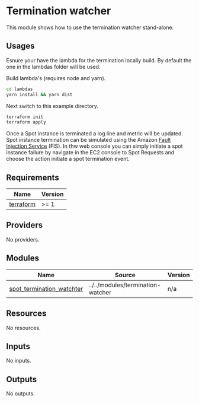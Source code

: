 # Termination watcher

This module shows how to use the termination watcher stand-alone.

## Usages

Esnure your have the lambda for the termination locally build. By default the one in the lambdas folder will be used.

Build lambda's (requires node and yarn).

```bash
cd lambdas
yarn install && yarn dist
```

Next switch to this example directory.

```bash
terraform init
terraform apply
```

Once a Spot instance is terminated a log line and metric will be updated. Spot instance termination can be simulated using the Amazon [Fault Injection Service](https://docs.aws.amazon.com/fis/latest/userguide/what-is.html) (FIS). In thw web console you can simply initiate a spot instance failure by navigate in the EC2 console to Spot Requests and choose the action initiate a spot termination event.

<!-- BEGIN_TF_DOCS -->
## Requirements

| Name | Version |
|------|---------|
| <a name="requirement_terraform"></a> [terraform](#requirement\_terraform) | >= 1 |

## Providers

No providers.

## Modules

| Name | Source | Version |
|------|--------|---------|
| <a name="module_spot_termination_watchter"></a> [spot\_termination\_watchter](#module\_spot\_termination\_watchter) | ../../modules/termination-watcher | n/a |

## Resources

No resources.

## Inputs

No inputs.

## Outputs

No outputs.
<!-- END_TF_DOCS -->
